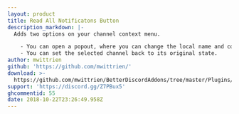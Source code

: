 ```yaml
---
layout: product
title: Read All Notificatons Button
description_markdown: |-
  Adds two options on your channel context menu.

    - You can open a popout, where you can change the local name and color for the selected channel.
    - You can set the selected channel back to its original state.
author: mwittrien
github: 'https://github.com/mwittrien/'
download: >-
  https://github.com/mwittrien/BetterDiscordAddons/tree/master/Plugins/EditChannels
support: 'https://discord.gg/Z7PBux5'
ghcommentid: 55
date: 2018-10-22T23:26:49.958Z
---
```


